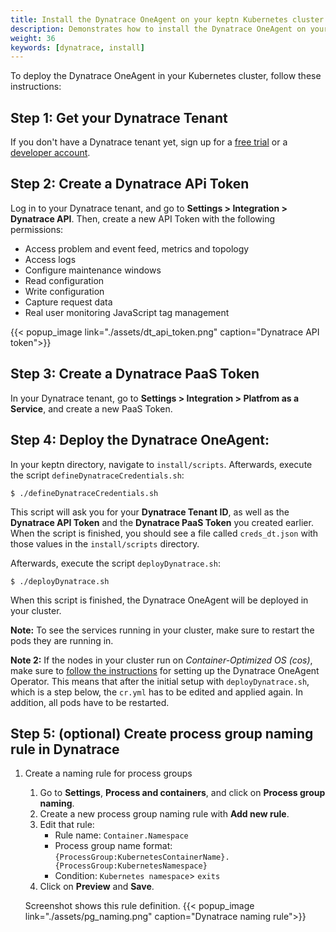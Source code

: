 ```yaml
---
title: Install the Dynatrace OneAgent on your keptn Kubernetes cluster
description: Demonstrates how to install the Dynatrace OneAgent on your keptn Kubernetes cluster. 
weight: 36
keywords: [dynatrace, install]
---
```


To deploy the Dynatrace OneAgent in your Kubernetes cluster, follow these instructions:

## Step 1: Get your Dynatrace Tenant

If you don't have a Dynatrace tenant yet, sign up for a [free trial](https://www.dynatrace.com/trial/) or a [developer account](https://www.dynatrace.com/developer/).

## Step 2: Create a Dynatrace APi Token
Log in to your Dynatrace tenant, and go to **Settings > Integration > Dynatrace API**. Then, create a new API Token with the following permissions:

    
  - Access problem and event feed, metrics and topology
  - Access logs
  - Configure maintenance windows
  - Read configuration
  - Write configuration
  - Capture request data
  - Real user monitoring JavaScript tag management

  {{< popup_image
  link="./assets/dt_api_token.png"
  caption="Dynatrace API token">}}

## Step 3: Create a Dynatrace PaaS Token
In your Dynatrace tenant, go to **Settings > Integration > Platfrom as a Service**, and create a new PaaS Token.

## Step 4: Deploy the Dynatrace OneAgent:
In your keptn directory, navigate to `install/scripts`. Afterwards, execute the script `defineDynatraceCredentials.sh`:

  ```console
  $ ./defineDynatraceCredentials.sh
  ```

This script will ask you for your **Dynatrace Tenant ID**, as well as the **Dynatrace API Token** and the **Dynatrace PaaS Token** you created earlier.
When the script is finished, you should see a file called `creds_dt.json` with those values in the `install/scripts` directory.

Afterwards, execute the script `deployDynatrace.sh`:

  ```console
  $ ./deployDynatrace.sh
  ```

When this script is finished, the Dynatrace OneAgent will be deployed in your cluster.

  **Note:** To see the services running in your cluster, make sure to restart the pods they are running in.

  **Note 2:** If the nodes in your cluster run on *Container-Optimized OS (cos)*, make sure to [follow the instructions](https://www.dynatrace.com/support/help/cloud-platforms/google-cloud-platform/google-kubernetes-engine/deploy-oneagent-on-google-kubernetes-engine-clusters/#expand-134parameter-for-container-optimized-os-early-access) for setting up the Dynatrace OneAgent Operator. This means that after the initial setup with `deployDynatrace.sh`, which is a step below, the `cr.yml` has to be edited and applied again. In addition, all pods have to be restarted.

<!--
## Step 5: Add Dynatrace information to Jenkins


  ```
  ...
  env:
    - name: DT_TENANT_URL
      value: yourID.live.dynatrace.com
    - name: DT_API_TOKEN
      value: 123apitoken
  ...
  ```
-->
## Step 5: (optional) Create process group naming rule in Dynatrace

1. Create a naming rule for process groups
    1. Go to **Settings**, **Process and containers**, and click on **Process group naming**.
    1. Create a new process group naming rule with **Add new rule**.
    1. Edit that rule:
        * Rule name: `Container.Namespace`
        * Process group name format: `{ProcessGroup:KubernetesContainerName}.{ProcessGroup:KubernetesNamespace}`
        * Condition: `Kubernetes namespace`> `exits`
    1. Click on **Preview** and **Save**.

    Screenshot shows this rule definition.
    {{< popup_image
    link="./assets/pg_naming.png"
    caption="Dynatrace naming rule">}}

